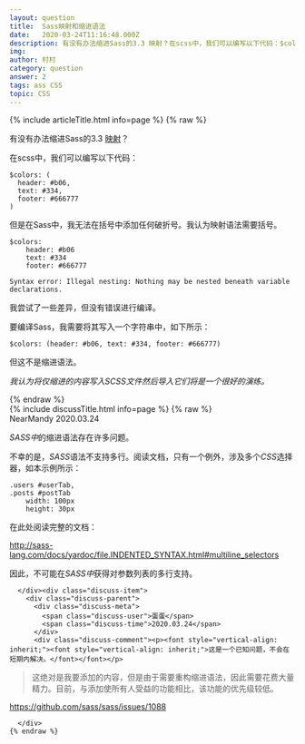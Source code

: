 ```yaml
---
layout: question
title:  Sass映射和缩进语法
date:   2020-03-24T11:16:48.000Z
description: 有没有办法缩进Sass的3.3 映射？在scss中，我们可以编写以下代码：$colors  (  header  #b06,  text  #...
img: 
author: 村村
category: question
answer: 2
tags: ass CSS
topic: CSS
---
```

<div class="article-root">
  <div class="article">
    {% include articleTitle.html info=page %}
    {% raw %}
    <div class="article-content"><p><font style="vertical-align: inherit;"><font style="vertical-align: inherit;">有没有办法缩进Sass的3.3 </font></font><a href="http://thesassway.com/news/sass-3-3-released#maps" rel="noreferrer"><font style="vertical-align: inherit;"><font style="vertical-align: inherit;">映射</font></font></a><font style="vertical-align: inherit;"><font style="vertical-align: inherit;">？</font></font></p>

<p><font style="vertical-align: inherit;"><font style="vertical-align: inherit;">在scss中，我们可以编写以下代码：</font></font></p>

<pre><code>$colors: (<font></font>
  header: #b06,<font></font>
  text: #334,<font></font>
  footer: #666777<font></font>
)<font></font>
</code></pre>

<p><font style="vertical-align: inherit;"><font style="vertical-align: inherit;">但是在Sass中，我无法在括号中添加任何破折号。</font><font style="vertical-align: inherit;">我认为映射语法需要括号。</font></font></p>

<pre><code>$colors:<font></font>
    header: #b06<font></font>
    text: #334<font></font>
    footer: #666777<font></font>
<font></font>
Syntax error: Illegal nesting: Nothing may be nested beneath variable declarations.<font></font>
</code></pre>

<p><font style="vertical-align: inherit;"><font style="vertical-align: inherit;">我尝试了一些差异，但没有错误进行编译。</font></font></p>

<p><font style="vertical-align: inherit;"><font style="vertical-align: inherit;">要编译Sass，我需要将其写入一个字符串中，如下所示：</font></font></p>

<pre><code>$colors: (header: #b06, text: #334, footer: #666777)
</code></pre>

<p><font style="vertical-align: inherit;"><font style="vertical-align: inherit;">但这不是缩进语法。</font></font></p>

<p><em><font style="vertical-align: inherit;"><font style="vertical-align: inherit;">我认为将仅缩进的内容写入SCSS文件然后导入它们将是一个很好的演练。</font></font></em></p></div>
    {% endraw %}
  </div>

  <div class="discuss-wrapper">
    {% include discussTitle.html info=page %}
    {% raw %}
    <div class="discuss-item">
        <div class="discuss-parent">
          <div class="discuss-meta">
            <span class="discuss-user">NearMandy</span>
            <span class="discuss-time">2020.03.24</span>
          </div>
          <div class="discuss-comment"><p><font style="vertical-align: inherit;"></font><em><font style="vertical-align: inherit;"><font style="vertical-align: inherit;">SASS中</font></font></em><font style="vertical-align: inherit;"><font style="vertical-align: inherit;">的缩进语法存在许多问题</font><font style="vertical-align: inherit;">。</font></font></p>

<p><font style="vertical-align: inherit;"><font style="vertical-align: inherit;">不幸的是，</font></font><em><font style="vertical-align: inherit;"><font style="vertical-align: inherit;">SASS</font></font></em><font style="vertical-align: inherit;"><font style="vertical-align: inherit;">语法不支持多行。</font><font style="vertical-align: inherit;">阅读文档，只有一个例外，涉及多个</font></font><em><font style="vertical-align: inherit;"><font style="vertical-align: inherit;">CSS</font></font></em><font style="vertical-align: inherit;"><font style="vertical-align: inherit;">选择器，如本示例所示：</font></font></p>

<pre><code>.users #userTab,<font></font>
.posts #postTab<font></font>
    width: 100px<font></font>
    height: 30px<font></font>
</code></pre>

<p><font style="vertical-align: inherit;"><font style="vertical-align: inherit;">在此处阅读完整的文档：</font></font></p>

<p><a href="http://sass-lang.com/docs/yardoc/file.INDENTED_SYNTAX.html#multiline_selectors"><font style="vertical-align: inherit;"><font style="vertical-align: inherit;">http://sass-lang.com/docs/yardoc/file.INDENTED_SYNTAX.html#multiline_selectors</font></font></a></p>

<p><font style="vertical-align: inherit;"><font style="vertical-align: inherit;">因此，不可能在</font></font><em><font style="vertical-align: inherit;"><font style="vertical-align: inherit;">SASS中</font></font></em><font style="vertical-align: inherit;"><font style="vertical-align: inherit;">获得对参数列表的多行支持</font><font style="vertical-align: inherit;">。</font></font></p></div>
        </div>
        
      </div><div class="discuss-item">
        <div class="discuss-parent">
          <div class="discuss-meta">
            <span class="discuss-user">蛋蛋</span>
            <span class="discuss-time">2020.03.24</span>
          </div>
          <div class="discuss-comment"><p><font style="vertical-align: inherit;"><font style="vertical-align: inherit;">这是一个已知问题，不会在短期内解决。</font></font></p>

<blockquote>
  <p><font style="vertical-align: inherit;"><font style="vertical-align: inherit;">这绝对是我要添加的内容，但是由于需要重构缩进语法，因此需要花费大量精力。</font><font style="vertical-align: inherit;">目前，与添加使所有人受益的功能相比，该功能的优先级较低。</font></font></p>
</blockquote>

<p><a href="https://github.com/sass/sass/issues/1088"><font style="vertical-align: inherit;"><font style="vertical-align: inherit;">https://github.com/sass/sass/issues/1088</font></font></a></p></div>
        </div>
        
      </div>
    {% endraw %}
  </div>
<div>
